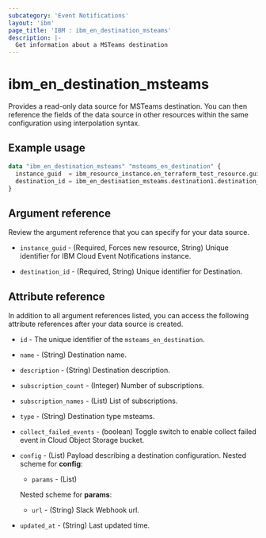 ```yaml
---
subcategory: 'Event Notifications'
layout: 'ibm'
page_title: 'IBM : ibm_en_destination_msteams'
description: |-
  Get information about a MSTeams destination
---
```


# ibm_en_destination_msteams

Provides a read-only data source for MSTeams destination. You can then reference the fields of the data source in other resources within the same configuration using interpolation syntax.

## Example usage

```terraform
data "ibm_en_destination_msteams" "msteams_en_destination" {
  instance_guid  = ibm_resource_instance.en_terraform_test_resource.guid
  destination_id = ibm_en_destination_msteams.destination1.destination_id
}
```

## Argument reference

Review the argument reference that you can specify for your data source.

- `instance_guid` - (Required, Forces new resource, String) Unique identifier for IBM Cloud Event Notifications instance.

- `destination_id` - (Required, String) Unique identifier for Destination.

## Attribute reference

In addition to all argument references listed, you can access the following attribute references after your data source is created.

- `id` - The unique identifier of the `msteams_en_destination`.

- `name` - (String) Destination name.

- `description` - (String) Destination description.

- `subscription_count` - (Integer) Number of subscriptions.

- `subscription_names` - (List) List of subscriptions.

- `type` - (String) Destination type msteams.

- `collect_failed_events` - (boolean) Toggle switch to enable collect failed event in Cloud Object Storage bucket.

- `config` - (List) Payload describing a destination configuration.
  Nested scheme for **config**:

  - `params` - (List)

  Nested scheme for **params**:

  - `url` - (String) Slack Webhook url.

- `updated_at` - (String) Last updated time.
